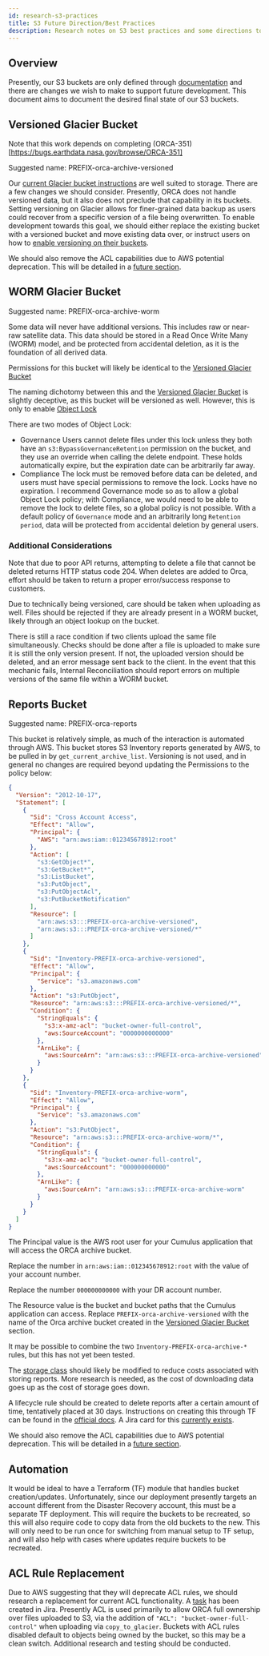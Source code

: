 ```yaml
---
id: research-s3-practices
title: S3 Future Direction/Best Practices
description: Research notes on S3 best practices and some directions to take development.
---
```


## Overview

Presently, our S3 buckets are only defined through [documentation](../deployment-guide/creating-orca-glacier-bucket.md) and there are changes we wish to make to support future development.
This document aims to document the desired final state of our S3 buckets.

## Versioned Glacier Bucket

Note that this work depends on completing (ORCA-351)[https://bugs.earthdata.nasa.gov/browse/ORCA-351]

Suggested name: PREFIX-orca-archive-versioned

Our [current Glacier bucket instructions](../deployment-guide/creating-orca-glacier-bucket.md) are well suited to storage.
There are a few changes we should consider.
Presently, ORCA does not handle versioned data, but it also does not preclude that capability in its buckets.
Setting versioning on Glacier allows for finer-grained data backup as users could recover from a specific version of a file being overwritten.
To enable development towards this goal, we should either replace the existing bucket with a versioned bucket and move existing data over, or instruct users on how to [enable versioning on their buckets](https://docs.aws.amazon.com/AmazonS3/latest/userguide/manage-versioning-examples.html).

We should also remove the ACL capabilities due to AWS potential deprecation.
This will be detailed in a [future section](#acl-rule-replacement).

## WORM Glacier Bucket

Suggested name: PREFIX-orca-archive-worm

Some data will never have additional versions. This includes raw or near-raw satellite data. This data should be stored in a Read Once Write Many (WORM) model, and be protected from accidental deletion, as it is the foundation of all derived data.

Permissions for this bucket will likely be identical to the [Versioned Glacier Bucket](#versioned-glacier-bucket)

The naming dichotomy between this and the [Versioned Glacier Bucket](#versioned-glacier-bucket) is slightly deceptive, as this bucket will be versioned as well.
However, this is only to enable [Object Lock](https://aws.amazon.com/blogs/storage/protecting-data-with-amazon-s3-object-lock/)

There are two modes of Object Lock:
- Governance
  Users cannot delete files under this lock unless they both have an `s3:BypassGovernanceRetention` permission on the bucket, and they use an override when calling the delete endpoint.
  These holds automatically expire, but the expiration date can be arbitrarily far away.
- Compliance
  The lock must be removed before data can be deleted, and users must have special permissions to remove the lock.
  Locks have no expiration.
I recommend Governance mode so as to allow a global Object Lock policy; with Compliance, we would need to be able to remove the lock to delete files, so a global policy is not possible.
With a default policy of `Governance` mode and an arbitrarily long `Retention period`, data will be protected from accidental deletion by general users.

### Additional Considerations

Note that due to poor API returns, attempting to delete a file that cannot be deleted returns HTTP status code 204. When deletes are added to Orca, effort should be taken to return a proper error/success response to customers.

Due to technically being versioned, care should be taken when uploading as well.
Files should be rejected if they are already present in a WORM bucket, likely through an object lookup on the bucket.

There is still a race condition if two clients upload the same file simultaneously.
Checks should be done after a file is uploaded to make sure it is still the only version present.
If not, the uploaded version should be deleted, and an error message sent back to the client.
In the event that this mechanic fails, Internal Reconciliation should report errors on multiple versions of the same file within a WORM bucket.

## Reports Bucket

Suggested name: PREFIX-orca-reports

This bucket is relatively simple, as much of the interaction is automated through AWS. This bucket stores S3 Inventory reports generated by AWS, to be pulled in by `get_current_archive_list`.
Versioning is not used, and in general no changes are required beyond updating the Permissions to the policy below:

```json
{
  "Version": "2012-10-17",
  "Statement": [
    {
      "Sid": "Cross Account Access",
      "Effect": "Allow",
      "Principal": {
        "AWS": "arn:aws:iam::012345678912:root"
      },
      "Action": [
        "s3:GetObject*",
        "s3:GetBucket*",
        "s3:ListBucket",
        "s3:PutObject",
        "s3:PutObjectAcl",
        "s3:PutBucketNotification"
      ],
      "Resource": [
        "arn:aws:s3:::PREFIX-orca-archive-versioned",
        "arn:aws:s3:::PREFIX-orca-archive-versioned/*"
      ]
    },
    {
      "Sid": "Inventory-PREFIX-orca-archive-versioned",
      "Effect": "Allow",
      "Principal": {
        "Service": "s3.amazonaws.com"
      },
      "Action": "s3:PutObject",
      "Resource": "arn:aws:s3:::PREFIX-orca-archive-versioned/*",
      "Condition": {
        "StringEquals": {
      	  "s3:x-amz-acl": "bucket-owner-full-control",
      	  "aws:SourceAccount": "0000000000000"
        },
      	"ArnLike": {
      	  "aws:SourceArn": "arn:aws:s3:::PREFIX-orca-archive-versioned"
      	}
      }
    },
    {
      "Sid": "Inventory-PREFIX-orca-archive-worm",
      "Effect": "Allow",
      "Principal": {
        "Service": "s3.amazonaws.com"
      },
      "Action": "s3:PutObject",
      "Resource": "arn:aws:s3:::PREFIX-orca-archive-worm/*",
      "Condition": {
        "StringEquals": {
      	  "s3:x-amz-acl": "bucket-owner-full-control",
      	  "aws:SourceAccount": "000000000000"
        },
      	"ArnLike": {
      	  "aws:SourceArn": "arn:aws:s3:::PREFIX-orca-archive-worm"
      	}
      }
    }
  ]
}
```
The Principal value is the AWS root user for your Cumulus application that will
access the ORCA archive bucket.

Replace the number in `arn:aws:iam::012345678912:root` with the value of your account number.

Replace the number `000000000000` with your DR account number.

The Resource value is the bucket and bucket paths that the Cumulus application
can access. Replace `PREFIX-orca-archive-versioned` with the name
of the Orca archive bucket created in the [Versioned Glacier Bucket](#versioned-glacier-bucket) section.

It may be possible to combine the two `Inventory-PREFIX-orca-archive-*` rules, but this has not yet been tested.

The [storage class](https://aws.amazon.com/s3/storage-classes/) should likely be modified to reduce costs associated with storing reports.
More research is needed, as the cost of downloading data goes up as the cost of storage goes down.

A lifecycle rule should be created to delete reports after a certain amount of time, tentatively placed at 30 days.
Instructions on creating this through TF can be found in the [official docs](https://registry.terraform.io/providers/hashicorp/aws/3.63.0/docs/resources/s3_bucket).
A Jira card for this [currently exists](https://bugs.earthdata.nasa.gov/browse/ORCA-451).

We should also remove the ACL capabilities due to AWS potential deprecation.
This will be detailed in a [future section](#acl-rule-replacement).

## Automation

It would be ideal to have a Terraform (TF) module that handles bucket creation/updates.
Unfortunately, since our deployment presently targets an account different from the Disaster Recovery account, this must be a separate TF deployment.
This will require the buckets to be recreated, so this will also require code to copy data from the old buckets to the new.
This will only need to be run once for switching from manual setup to TF setup, and will also help with cases where updates require buckets to be recreated.

## ACL Rule Replacement

Due to AWS suggesting that they will deprecate ACL rules, we should research a replacement for current ACL functionality.
A [task](https://bugs.earthdata.nasa.gov/browse/ORCA-450) has been created in Jira.
Presently ACL is used primarily to allow ORCA full ownership over files uploaded to S3, via the addition of `"ACL": "bucket-owner-full-control"` when uploading via `copy_to_glacier`.
Buckets with ACL rules disabled default to objects being owned by the bucket, so this may be a clean switch.
Additional research and testing should be conducted.
